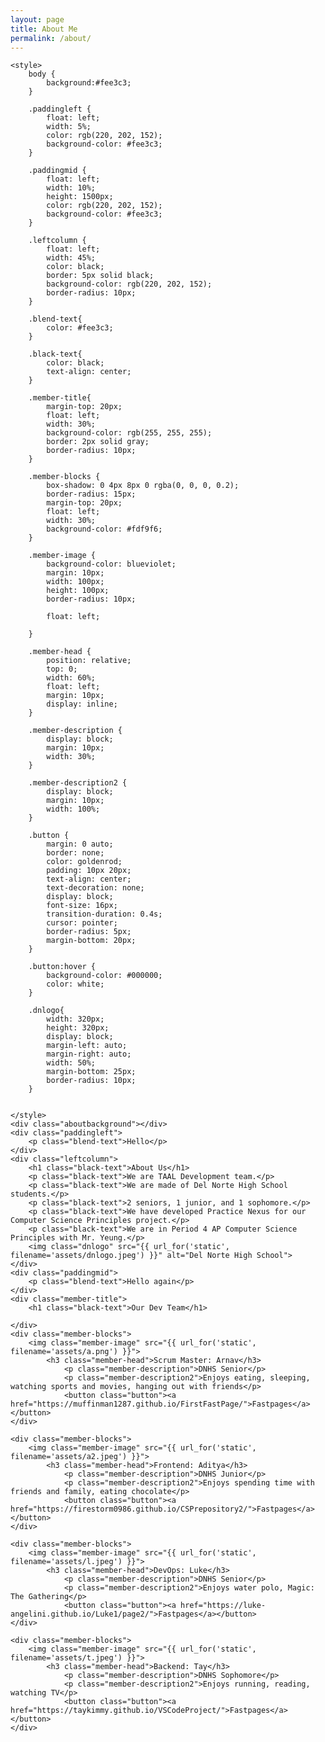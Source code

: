 ```yaml
---
layout: page
title: About Me
permalink: /about/
---
```



    <style>
        body {
            background:#fee3c3;
        }

        .paddingleft {
            float: left;
            width: 5%;
            color: rgb(220, 202, 152);
            background-color: #fee3c3;
        }
        
        .paddingmid {
            float: left;
            width: 10%;
            height: 1500px;
            color: rgb(220, 202, 152);
            background-color: #fee3c3;
        }

        .leftcolumn {
            float: left;
            width: 45%;
            color: black;
            border: 5px solid black;
            background-color: rgb(220, 202, 152);
            border-radius: 10px;
        }

        .blend-text{
            color: #fee3c3;
        }
        
        .black-text{
            color: black;
            text-align: center;
        }

        .member-title{
            margin-top: 20px;
            float: left;
            width: 30%;
            background-color: rgb(255, 255, 255);
            border: 2px solid gray;
            border-radius: 10px;
        }

        .member-blocks {
            box-shadow: 0 4px 8px 0 rgba(0, 0, 0, 0.2);
            border-radius: 15px;
            margin-top: 20px;
            float: left;
            width: 30%;
            background-color: #fdf9f6;
        }

        .member-image {
            background-color: blueviolet;
            margin: 10px;
            width: 100px;
            height: 100px;
            border-radius: 10px;
            
            float: left;
            
        }

        .member-head {
            position: relative;
            top: 0;
            width: 60%;
            float: left;
            margin: 10px;
            display: inline;
        }

        .member-description {
            display: block;
            margin: 10px;
            width: 30%;
        }

        .member-description2 {
            display: block;
            margin: 10px;
            width: 100%;
        }

        .button {
            margin: 0 auto;
            border: none;
            color: goldenrod;
            padding: 10px 20px;
            text-align: center;
            text-decoration: none;
            display: block;
            font-size: 16px;
            transition-duration: 0.4s;
            cursor: pointer;
            border-radius: 5px;
            margin-bottom: 20px;
        }

        .button:hover {
            background-color: #000000;
            color: white;
        }
        
        .dnlogo{
            width: 320px;
            height: 320px;
            display: block;
            margin-left: auto;
            margin-right: auto;
            width: 50%;
            margin-bottom: 25px;
            border-radius: 10px;
        }


    </style>
    <div class="aboutbackground"></div>
    <div class="paddingleft">
        <p class="blend-text">Hello</p>
    </div>
    <div class="leftcolumn">
        <h1 class="black-text">About Us</h1>
        <p class="black-text">We are TAAL Development team.</p>
        <p class="black-text">We are made of Del Norte High School students.</p>
        <p class="black-text">2 seniors, 1 junior, and 1 sophomore.</p>
        <p class="black-text">We have developed Practice Nexus for our Computer Science Principles project.</p>
        <p class="black-text">We are in Period 4 AP Computer Science Principles with Mr. Yeung.</p>
        <img class="dnlogo" src="{{ url_for('static', filename='assets/dnlogo.jpeg') }}" alt="Del Norte High School">
    </div>
    <div class="paddingmid">
        <p class="blend-text">Hello again</p>
    </div>
    <div class="member-title">
        <h1 class="black-text">Our Dev Team</h1>
        
    </div>
    <div class="member-blocks">
        <img class="member-image" src="{{ url_for('static', filename='assets/a.png') }}">
            <h3 class="member-head">Scrum Master: Arnav</h3>
                <p class="member-description">DNHS Senior</p>
                <p class="member-description2">Enjoys eating, sleeping, watching sports and movies, hanging out with friends</p>
                <button class="button"><a href="https://muffinman1287.github.io/FirstFastPage/">Fastpages</a></button>
    </div>

    <div class="member-blocks">
        <img class="member-image" src="{{ url_for('static', filename='assets/a2.jpeg') }}">
            <h3 class="member-head">Frontend: Aditya</h3>
                <p class="member-description">DNHS Junior</p>
                <p class="member-description2">Enjoys spending time with friends and family, eating chocolate</p>
                <button class="button"><a href="https://firestorm0986.github.io/CSPrepository2/">Fastpages</a></button>
    </div>

    <div class="member-blocks">
        <img class="member-image" src="{{ url_for('static', filename='assets/l.jpeg') }}">
            <h3 class="member-head">DevOps: Luke</h3>
                <p class="member-description">DNHS Senior</p>
                <p class="member-description2">Enjoys water polo, Magic: The Gathering</p>
                <button class="button"><a href="https://luke-angelini.github.io/Luke1/page2/">Fastpages</a></button>
    </div>

    <div class="member-blocks">
        <img class="member-image" src="{{ url_for('static', filename='assets/t.jpeg') }}">
            <h3 class="member-head">Backend: Tay</h3>
                <p class="member-description">DNHS Sophomore</p>
                <p class="member-description2">Enjoys running, reading, watching TV</p>
                <button class="button"><a href="https://taykimmy.github.io/VSCodeProject/">Fastpages</a></button>
    </div>

